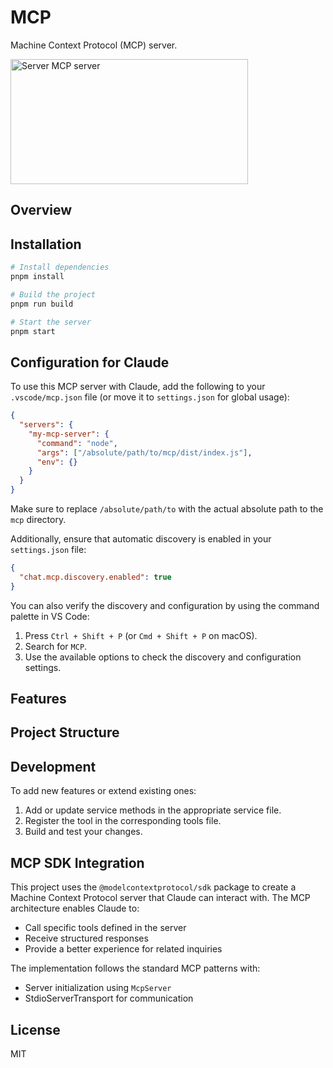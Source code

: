 # MCP

Machine Context Protocol (MCP) server.

<a href="https://glama.ai/mcp/servers/@johnleider/mcp">
  <img width="380" height="200" src="https://glama.ai/mcp/servers/@johnleider/mcp/badge" alt="Server MCP server" />
</a>

## Overview


## Installation

```bash
# Install dependencies
pnpm install

# Build the project
pnpm run build

# Start the server
pnpm start
```

## Configuration for Claude

To use this MCP server with Claude, add the following to your `.vscode/mcp.json` file (or move it to `settings.json` for global usage):

```json
{
  "servers": {
    "my-mcp-server": {
      "command": "node",
      "args": ["/absolute/path/to/mcp/dist/index.js"],
      "env": {}
    }
  }
}
```

Make sure to replace `/absolute/path/to` with the actual absolute path to the `mcp` directory.

Additionally, ensure that automatic discovery is enabled in your `settings.json` file:

```json
{
  "chat.mcp.discovery.enabled": true
}
```

You can also verify the discovery and configuration by using the command palette in VS Code:

1. Press `Ctrl + Shift + P` (or `Cmd + Shift + P` on macOS).
2. Search for `MCP`.
3. Use the available options to check the discovery and configuration settings.

## Features

## Project Structure

## Development

To add new features or extend existing ones:

1. Add or update service methods in the appropriate service file.
2. Register the tool in the corresponding tools file.
3. Build and test your changes.

## MCP SDK Integration

This project uses the `@modelcontextprotocol/sdk` package to create a Machine Context Protocol server that Claude can interact with. The MCP architecture enables Claude to:

- Call specific tools defined in the server
- Receive structured responses
- Provide a better experience for related inquiries

The implementation follows the standard MCP patterns with:
- Server initialization using `McpServer`
- StdioServerTransport for communication

## License

MIT
